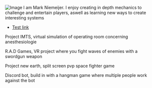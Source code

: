 ![Image](https://www.hairfair.nl/media/blog/test-.jpg)
I am Mark Niemeijer. I enjoy creating in depth mechanics to challenge and entertain players, aswell as learning new ways to create interesting systems

* [Test link](Markup%20details.md)


Project IMTS, virtual simulation of operating room concerning anesthesiologie

R.A.D Games, VR project where you fight waves of enemies with a swordgun weapon

Project new earth, split screen pvp space fighter game

Discord bot, build in with a hangman game where multiple people work against the bot
